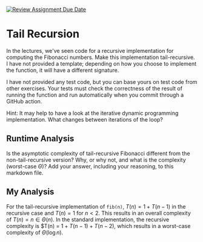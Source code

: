 [![Review Assignment Due Date](https://classroom.github.com/assets/deadline-readme-button-24ddc0f5d75046c5622901739e7c5dd533143b0c8e959d652212380cedb1ea36.svg)](https://classroom.github.com/a/bHkMPWBv)
# Tail Recursion

In the lectures, we've seen code for a recursive implementation for computing
the Fibonacci numbers. Make this implementation tail-recursive. I have not
provided a template; depending on how you choose to implement the function, it
will have a different signature.

I have not provided any test code, but you can base yours on test code from
other exercises. Your tests must check the correctness of the result of running
the function and run automatically when you commit through a GitHub action.

Hint: It may help to have a look at the iterative dynamic programming
implementation. What changes between iterations of the loop?

## Runtime Analysis

Is the asymptotic complexity of tail-recursive Fibonacci different from the
non-tail-recursive version? Why, or why not, and what is the complexity
(worst-case $\Theta$)? Add your answer, including your reasoning, to this
markdown file.

## My Analysis

For the tail-recursive implementation of `fib(n)`, $T(n) = 1 + T(n-1)$ in the recursive case and $T(n) = 1$ for $n < 2$. This results in an overall complexity of $T(n) = n \in \Theta(n)$. In the standard implementation, the recursive complexity is $T(n) = $1 + T(n-1) + T(n-2)$, which results in a worst-case complexity of $\Theta(\log n)$.
